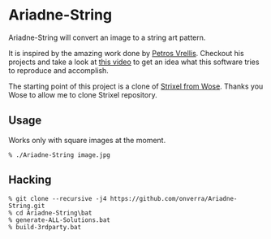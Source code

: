 # Ariadne-String

Ariadne-String will convert an image to a string art pattern. 

It is inspired by the amazing work done by [Petros Vrellis](http://artof01.com/vrellis/). Checkout his projects and take a look at [this video](https://vimeo.com/175653201) to get an idea what this software tries to reproduce and accomplish.

The starting point of this project is a clone of [Strixel from Wose](https://github.com/wose/Strixel). Thanks you Wose to allow me to clone Strixel repository.

## Usage

Works only with square images at the moment.

```shell
% ./Ariadne-String image.jpg
```

## Hacking

```shell
% git clone --recursive -j4 https://github.com/onverra/Ariadne-String.git
% cd Ariadne-String\bat
% generate-ALL-Solutions.bat
% build-3rdparty.bat
```
